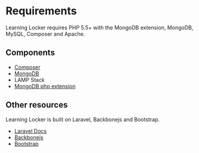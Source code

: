 ---
---

Requirements
============

Learning Locker requires PHP 5.5+ with the MongoDB extension, MongoDB, MySQL, Composer and Apache.

## Components

* [Composer](http://getcomposer.org)
* [MongoDB](http://mongodb.org)
* LAMP Stack
* [MongoDB php extension](http://www.php.net/manual/en/mongo.installation.php)

## Other resources

Learning Locker is built on Laravel, Backbonejs and Bootstrap.

* [Laravel Docs](http://laravel.com)
* [Backbonejs](http://backbonejs.com)
* [Bootstrap](http://getbootstrap.com)
